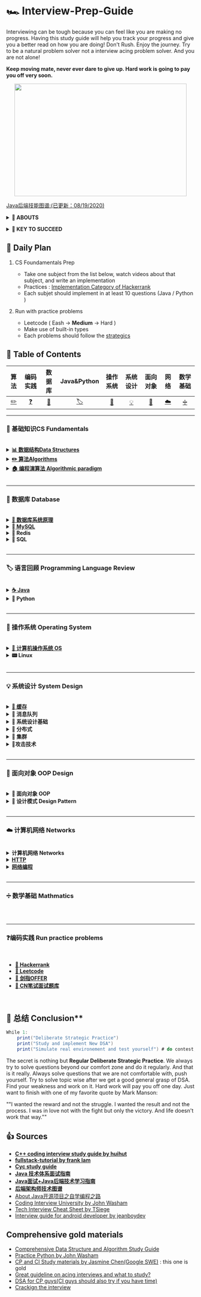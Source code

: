 # 🏎 Interview-Prep-Guide
Interviewing can be tough because you can feel like you are making no progress. Having this study guide will help you track your progress and give you a better read on how you are doing! Don't Rush. Enjoy the journey. Try to be a natural problem solver not a interview acing problem solver. And you are not alone!  

**Keep moving mate, never ever dare to give up. Hard work is going to pay you off very soon.**

<p align="center">
  <img width="460" height="300" src="https://media.giphy.com/media/KWQy384u0Rn9bCvwMa/giphy.gif">
</p>

[Java后端技能图谱:(已更新：08/19/2020)](https://www.processon.com/view/link/5f3bfbabe0b34d0711785dd3)

<b><details><summary>👀 ABOUTS</summary></b>	

🕵 This repository is a summary of the basic knowledge of recruiting job seekers and beginners in the direction of SDE, including programming language, data structure, algorithm, programming paradigm, system, network and other domain knowledge 

Due to my limited level, the knowledge points in the warehouse are from my original, reading notes, books, blog posts, etc. Non-original has been marked with the source, if there is any omission, please issue an issue.
</details>

<b><details><summary>🔑 KEY TO SUCCEED</summary></b>	

## 🏁 Deliberate Strategic : Practice (KEY TO SUCCEED)
- **Retaining Computer Science Knowledge**
1. Review cs fundamentatals and summarize
2. Start doing coding interview questions while you're learning data structures and algorithms. 
3. Review and review 
 
- **Keep Practics**
1. Use Leetcode to practices different problems 
2. Take a break from programming problems for a half hour and go through your flashcards.

## 💻 Coding problem practices
- **Gathering requirements** : consider the constraint for the problem and its edge cases 
- **Problem recognition** : where the right data structures and algorithms fit in
- **Brain storm** : talking your way through the solution like you will in the interview including performance analysis 
- **Testing your solutions**

</details>


## 📅 Daily Plan 
1. CS Foundamentals Prep 
	- Take one subject from the list below, watch videos about that subject, and write an implementation 
	- Practices : [Implementation Category of Hackerrank](https://www.hackerrank.com/domains/algorithms?filters%5Bsubdomains%5D%5B%5D=implementation&badge_type=problem-solving)
	- Each subjet should implement in at least 10 questions (Java / Python )
	
2. Run with practice problems 
	- Leetcode ( Eash -> **Medium** -> Hard )
	- Make use of built-in types
	- Each problems should follow the [strategics](https://github.com/waiyulam/Interview-Prep-Guide/tree/master/Leetcode)

## 📄 Table of Contents 

|算法| 编码实践 |数据库|Java&Python|操作系统| 系统设计|面向对象|网络| 数学基础|
| :---: | :----: | :---: | :----: | :----: | :----: | :----: | :----: | :----: |
| [:pencil2:](#📖-基础知识CS-Fundamentals) |[❓](#❓编码实践-Run-practice-problems)|[:floppy_disk:](#💾-数据库-Database)|[🏷](#🏷-语言回顾-Programming-Language-Review)|[🔨](#🔨-操作系统-Operating-System)|[💡](#💡-系统设计-System-Design)|[🎨](#🎨-面向对象-OOP-Design)|[☁️](☁️-计算机网络-Networks)|[➗](➗-数学基础-Mathmatics)


--------------------------------------------------------------------
### 📖 基础知识CS Fundamentals

<br>

<details>
<summary><b><a href="https://github.com/waiyulam/Interview-Prep-Guide/tree/master/BasicsReview/datastructure">📊 数据结构Data Structures</a></b></summary>
<br>

- [数组 Arrays](https://github.com/waiyulam/Interview-Prep-Guide/tree/master/BasicsReview/datastructure#Arrays)
- [链式结构 Linked List](https://github.com/waiyulam/Interview-Prep-Guide/tree/master/BasicsReview/datastructure#Linked-Lists)
- [栈和队列 Stacks & Queues &Double-ended Queue](https://github.com/waiyulam/Interview-Prep-Guide/tree/master/BasicsReview/datastructure#Linked-Lists)
- [哈希表 Hash Tables](https://github.com/waiyulam/Interview-Prep-Guide/tree/master/BasicsReview/datastructure#Hash-table)
- [树 Trees](https://github.com/waiyulam/Interview-Prep-Guide/tree/master/BasicsReview/datastructure#Trees)
- [字典/前缀树 Trie](https://github.com/waiyulam/Interview-Prep-Guide/tree/master/BasicsReview/datastructure#Tries)
- [堆/优先队列Heaps&Priority Queue](https://github.com/waiyulam/Interview-Prep-Guide/tree/master/BasicsReview/datastructure#Heaps)
- [图 Graphs](https://github.com/waiyulam/Interview-Prep-Guide/tree/master/BasicsReview/datastructure#Graphs)
- [Others](https://github.com/waiyulam/Interview-Prep-Guide/tree/master/BasicsReview/datastructure#Others-DS)

</details>
	
<details>
<summary><b><a href="https://github.com/waiyulam/Interview-Prep-Guide/tree/master/BasicsReview/algorithms">✏️  算法Algorithms</a></b></summary>
<br>

- [介绍 Introduction to Algorithms](https://github.com/waiyulam/Interview-Prep-Guide/tree/master/BasicsReview/algorithms)
	- [时间空间复杂度 Time&Space Complexity](https://github.com/waiyulam/Interview-Prep-Guide/tree/master/BasicsReview/algorithms#Time-and-Space-Complexity)
	- [递归&迭代 Recursion](https://github.com/waiyulam/Interview-Prep-Guide/tree/master/BasicsReview/algorithms#Recursion-and-analysis-of-recurrence-relations)
	- [NP问题 NP problem (TODO)](https://github.com/waiyulam/Interview-Prep-Guide/tree/master/BasicsReview/algorithms#NP-program)
- [搜索 Searching  (TODO)](https://github.com/waiyulam/Interview-Prep-Guide/tree/master/BasicsReview/algorithms/search)
- [排序 Sorting](https://github.com/waiyulam/Interview-Prep-Guide/tree/master/BasicsReview/algorithms/sorting)
- [图论 Graph Theory   (TODO)](https://github.com/waiyulam/Interview-Prep-Guide/tree/master/BasicsReview/algorithms/graphtheory)
- [字符串处理 String Manipulation  (TODO)](https://github.com/waiyulam/Interview-Prep-Guide/tree/master/BasicsReview/algorithms/stringManipulation)
- [二进制处理 Bit Manipulation   (TODO)](https://github.com/waiyulam/Interview-Prep-Guide/tree/master/BasicsReview/algorithms/bitManipulation)

</details>
	
<details>
<summary><b><a href="https://github.com/waiyulam/Interview-Prep-Guide/tree/master/BasicsReview/paradigm">🏠 编程演算法 Algorithmic paradigm</a></b></summary>
<br>

- [分治法 Divide and Conquer](https://github.com/waiyulam/Interview-Prep-Guide/tree/master/BasicsReview/paradigm#Divide-and-Conquer-algorithms)
- [贪婪演算法 Greedy Algorithms](https://github.com/waiyulam/Interview-Prep-Guide/tree/master/BasicsReview/paradigm#Greedy-Algorithms)
- [回溯法&分枝界限法 Backtracking & Branch and Bound](https://github.com/waiyulam/Interview-Prep-Guide/tree/master/BasicsReview/paradigm#Backtracking)
- [动态规划 Big Guy: Dynamic Programming and memoization 😭（TODO)](https://github.com/waiyulam/Interview-Prep-Guide/tree/master/BasicsReview/paradigm#Dynamic-Programming-and-memoization)

</details>
	
<br>


----------------------------------------------------------------
### 💾 数据库 Database

<br>

<details>
<summary><b><a href = 'https://github.com/waiyulam/Interview-Prep-Guide/tree/master/Database'> 🔨 数据库系统原理 </a>  </b></summary>

- 一、[事务 Transaction](Database#Transaction)
- 二、[并发一致性 Consistency](Database#Anomalies-with-Interleaved-Execution)
- 三、[封锁 Locking](Database#Concurrency-Control)
- 四、[隔离级别](Database#隔离级别)
- 五、[并发控制 Concurrency control ](Database#MVCC)
- 六、[关系数据库 Relational Database](Database#Relational-model)

</details>

<details>
<summary><b>🔨<a href = 'https://github.com/waiyulam/Interview-Prep-Guide/tree/master/Database/mysql'> MySQL </a>  </b></summary>

- 一、[索引](Database/mysql#一索引)
- 二、[查询性能优化](Database/mysql#二查询性能优化)
- 三、[存储引擎](Database/mysql#三存储引擎)
- 四、[数据类型](Database/mysql#四数据类型)
- 五、[切分](Database/mysql#五切分)
- 六、[复制](Database/mysql#六复制)

</details>

<details>
<summary><b>🔨 Redis  </b></summary>

</details>

<details>
<summary><b>🔨 SQL </b></summary>

</details>
<br>

----------------------------------------------------------------
### 🏷 语言回顾 Programming Language Review

<br>

<details>
<summary><b> <a href= 'https://github.com/waiyulam/Interview-Prep-Guide/tree/master/Database/Java'> ☕️ Java </a></b></summary>
	
- [语言基础 Basics](Java)
- [集合框架/容器 Collections](Java/Collections)
- [并发编程 Concurrency](Java/Concurrency)
- [虚拟机 JVM](Java/jvm)
- [设计模式 Design Pattern](Java/designPattern)
- I/O
- Web开发技术 Web programming

</details>

<details>
<summary><b>🐍 Python </b></summary>

- 语言基础 Basics
- 爬虫框架 Scrapy
- Flask
- Django

</details>

<br>

----------------------------------------------------------------
### 🔨 操作系统 Operating System

<br>

<details>
<summary><b><a href= 'https://github.com/waiyulam/Interview-Prep-Guide/tree/master/Database/OS'> 🔨 计算机操作系统 OS </a></b></summary>

- [概述 Introduction](OS)
- [进程管理 Process](OS/Process)
- [死锁 Deadlock](OS/Deadlock)
- 内存管理 Memory
- 设备管理 Disks&Devices
- 链接 Links

</details>

<details>
<summary><b> 📟 Linux </b></summary>

- 基础核心概念 Basics
- 常用命令使用 Commands

</details>

<br>

--------------------------------------------------------------------
### 💡 系统设计 System Design

<br>

<details>
<summary><b><a href= 'https://github.com/waiyulam/Interview-Prep-Guide/tree/master/Database/System/Cache'>🔨 缓存  </a></b></summary>

* [一、缓存特征](System/Cache#一缓存特征)
* [二、缓存位置](System/Cache##二缓存位置)
* [三、CDN](System/Cache##三cdn)
* [四、缓存问题](System/Cache##四缓存问题)
* [五、数据分布](System/Cache##五数据分布)
* [六、一致性哈希](System/Cache##六一致性哈希)
* [七、LRU](System/Cache##七lru)
* [参考资料](System/Cache##参考资料)

</details>

<details>
<summary><b>🔨 消息队列 </b></summary>

</details>

<details>
<summary><b>🔨 系统设计基础 </b></summary>

</details>

<details>
<summary><b>🔨  分布式 </b></summary>

</details>

<details>
<summary><b>🔨  集群   </b></summary>

</details>

<details>
<summary><b>🔨攻击技术 </b></summary>

</details>

<br>


--------------------------------------------------------
### 🎨 面向对象 OOP Design

<br>

<details>
<summary><b>📏 面向对象 OOP </b></summary>

- 三大特性： 封装 继承 多态
- 类图
- 设计原则
</details>

<details>
<summary><b>🎨 设计模式 Design Pattern </b></summary>

- 创建型
- 行为型
- 结构型
</details>

<br>

----------------------------------------------------
### ☁️ 计算机网络 Networks
<br>

<details>
<summary><b>计算机网络 Networks </b></summary>

- 概述&体系结构
- 物理层
- 链路层
- 网络层
- 传输层
- 应用层 HTTP

</details>

<details>
<summary><b><a href = "https://github.com/CyC2018/CS-Notes/blob/master/notes/HTTP.md"> HTTP </a></b></summary>

</details>

<details>
<summary><b><a href = ""> 网络编程 </a></b></summary>

- [网络编程 Socket](https://github.com/CyC2018/CS-Notes/blob/master/notes/Socket.md)
- [RESTful API](https://github.com/frank-lam/fullstack-tutorial/blob/master/notes/RESTful%20API.md)
- [Web网络安全](https://github.com/frank-lam/fullstack-tutorial/blob/master/notes/%E7%BD%91%E7%BB%9C%E5%AE%89%E5%85%A8.md)
</details>
<br>

--------------------------------------------------------
### ➗ 数学基础 Mathmatics
<br>
<br>

----------------------------------------------------------------
### ❓编码实践 Run practice problems
<br>

* [**🧯 Hackerrank**]()
* [**🧯 Leetcode**]()
* [**🧯 剑指OFFER**]()
* [**🧯 CN笔试面试题库**](https://www.nowcoder.com/contestRoom?from=cyc_github)

<br>

## 🍭 总结 Conclusion**
```java 
While 1:
	print("Deliberate Strategic Practice")
	print("Study and implement New DSA")
	print("Simulate real environement and test yourself") # do contest, contest and contest
```
The secret is nothing but **Regular Deliberate Strategic Practice**. We always try to solve questions beyond our comfort zone and do it regularly. And that is it really. Always solve questions that we are not comfortable with, push yourself. Try to solve topic wise after we get a good general grasp of DSA. Find your weakness and work on it. Hard work will pay you off one day. Just want to finish with one of my favorite quote by Mark Manson:

""I wanted the reward and not the struggle. I wanted the result and not the process. I was in love not with the fight but only the victory. And life doesn't work that way.""

## 👍 Sources

-  [**C++ coding interview study guide by huihut**](https://github.com/huihut/interview)
-  [**fullstack-tutorial by frank lam**](https://github.com/frank-lam/fullstack-tutorial)
-  [**Cyc study guide**](https://github.com/CyC2018/CS-Notes)
-  [**Java 技术体系面试指南**](https://github.com/553899811/NewBie-Plan)
-  [**Java面试+Java后端技术学习指南**](https://github.com/OUYANGSIHAI/JavaInterview)
-  [**后端架构师技术图谱**](https://github.com/xingshaocheng/architect-awesome)
-  [About Java开源项目之自学编程之路](https://github.com/hansonwang99/JavaCollection)
-  [Coding Interview University by John Washam](https://github.com/jwasham/coding-interview-university)
-  [Tech Interview Cheat Sheet by TSiege](https://github.com/TSiege/Tech-Interview-Cheat-Sheet)
-  [Interview guide for android developer by jeanboydev](https://github.com/jeanboydev/Android-ReadTheFuckingSourceCode)

## Comprehensive gold materials
  -  [Comprehensive Data Structure and Algorithm Study Guide](https://leetcode.com/discuss/general-discussion/494279/comprehensive-data-structure-and-algorithm-study-guide)
  -  [Practice Python by John Washam](https://github.com/jwasham/practice-python)
  -  [CP and CI Study materials by Jasmine Chen(Google SWE)](https://github.com/lnishan/awesome-competitive-programming) : this one is gold
  -  [Great guideline on acing interviews and what to study?](https://medium.com/@nick.ciubotariu/ace-the-coding-interview-every-time-d169ce1fd3fc)
  -  [DSA for CP guys(CI guys should also try if you have time)](http://cp-algorithms.com/)
  -  [Crackign the interview](https://www.youtube.com/playlist?list=PLX6IKgS15Ue02WDPRCmYKuZicQHit9kFt)
